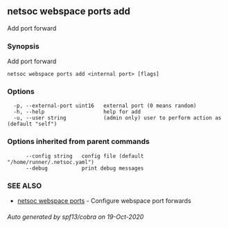 ## netsoc webspace ports add

Add port forward

### Synopsis

Add port forward

```
netsoc webspace ports add <internal port> [flags]
```

### Options

```
  -p, --external-port uint16   external port (0 means random)
  -h, --help                   help for add
  -u, --user string            (admin only) user to perform action as (default "self")
```

### Options inherited from parent commands

```
      --config string   config file (default "/home/runner/.netsoc.yaml")
      --debug           print debug messages
```

### SEE ALSO

* [netsoc webspace ports](netsoc_webspace_ports.md)	 - Configure webspace port forwards

###### Auto generated by spf13/cobra on 19-Oct-2020
